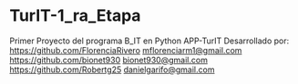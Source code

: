 # TurIT-1_ra_Etapa
Primer Proyecto del programa B_IT en Python APP-TurIT
Desarrollado por: 
https://github.com/FlorenciaRivero mflorenciarm1@gmail.com 
https://github.com/bionet930 bionet930@gmail.com 
https://github.com/Robertg25 danielgarifo@gmail.com
